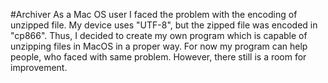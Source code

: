 #Archiver
As a Mac OS user I faced the problem with the encoding of unzipped file. 
My device uses "UTF-8", but the zipped file was encoded in "cp866". 
Thus, I decided to create my own program which is capable of unzipping files in MacOS in a proper way.
For now my program can help people, who faced with same problem.
However, there still is a room for improvement.